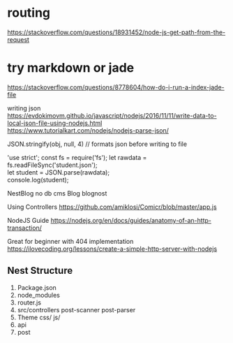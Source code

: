 # routing
https://stackoverflow.com/questions/18931452/node-js-get-path-from-the-request

# try markdown or jade
https://stackoverflow.com/questions/8778604/how-do-i-run-a-index-jade-file

writing json
https://evdokimovm.github.io/javascript/nodejs/2016/11/11/write-data-to-local-json-file-using-nodejs.html
https://www.tutorialkart.com/nodejs/nodejs-parse-json/

JSON.stringify(obj, null, 4)
// formats json before writing to file

'use strict';
const fs = require('fs');
let rawdata = fs.readFileSync('student.json');  
let student = JSON.parse(rawdata);  
console.log(student); 



NestBlog
no db cms
Blog
blognost

Using Controllers
https://github.com/amiklosi/Comicr/blob/master/app.js

NodeJS Guide
https://nodejs.org/en/docs/guides/anatomy-of-an-http-transaction/

Great for beginner with 404 implementation
https://ilovecoding.org/lessons/create-a-simple-http-server-with-nodejs

## Nest Structure

1. Package.json
2. node_modules
3. router.js
4. src/controllers
	post-scanner
	post-parser
3. Theme
	css/
	js/
4. api
5. post
